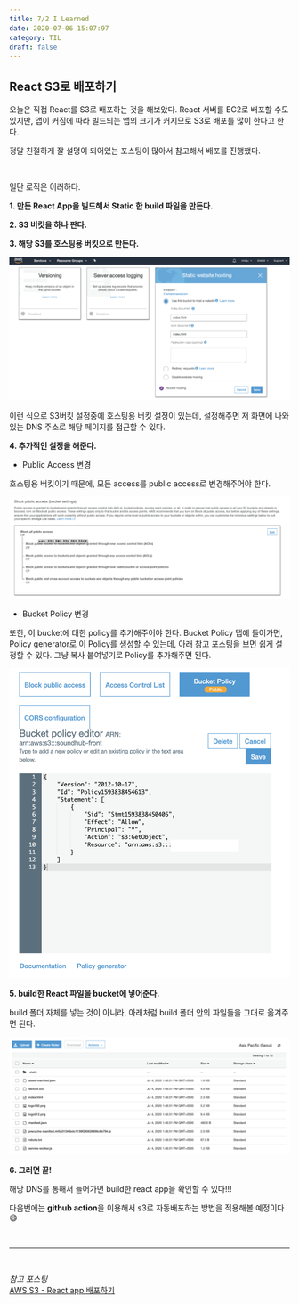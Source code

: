```yaml
---
title: 7/2 I Learned
date: 2020-07-06 15:07:97
category: TIL
draft: false
---
```


## React S3로 배포하기

오늘은 직접 React를 S3로 배포하는 것을 해보았다.
React 서버를 EC2로 배포할 수도 있지만, 앱이 커짐에 따라 빌드되는 앱의 크기가 커지므로 S3로 배포를 많이 한다고 한다.

정말 친절하게 잘 설명이 되어있는 포스팅이 많아서 참고해서 배포를 진행했다.

<br>

일단 로직은 이러하다.

**1. 만든 React App을 빌드해서 Static 한 build 파일을 만든다.**

**2. S3 버킷을 하나 판다.**

**3. 해당 S3를 호스팅용 버킷으로 만든다.**

![bucket-hosting.png](./images/bucket-hosting.png)

이런 식으로 S3버킷 설정중에 호스팅용 버킷 설정이 있는데, 설정해주면 저 화면에 나와있는 DNS 주소로 해당 페이지를 접근할 수 있다.

**4. 추가적인 설정을 해준다.**

- Public Access 변경

호스팅용 버킷이기 때문에, 모든 access를 public access로 변경해주어야 한다.

![bucket-permission.png](./images/bucket-permission.png)

- Bucket Policy 변경

또한, 이 bucket에 대한 policy를 추가해주어야 한다. Bucket Policy 탭에 들어가면, Policy generator로 이 Policy를 생성할 수 있는데, 아래 참고 포스팅을 보면 쉽게 설정할 수 있다. 그냥 복사 붙여넣기로 Policy를 추가해주면 된다.

![bucket-policy.png](./images/bucket-policy.png)

**5. build한 React 파일을 bucket에 넣어준다.**

build 폴더 자체를 넣는 것이 아니라, 아래처럼 build 폴더 안의 파일들을 그대로 옮겨주면 된다.

![static-file.png](./images/static-file.png)

**6. 그러면 끝!**

해당 DNS를 통해서 들어가면 build한 react app을 확인할 수 있다!!!

다음번에는 **github action**을 이용해서 s3로 자동배포하는 방법을 적용해볼 예정이다 :smile:

<br>
<hr>
<br>

_참고 포스팅_  
[AWS S3 - React app 배포하기](https://youwaytogo.tistory.com/58)
